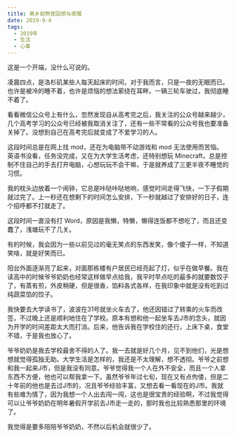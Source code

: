 ```yaml
---
title: 离乡前熬夜回想与感慨
date: 2019-9-4
tags:
  - 2019年
  - 生活
  - 心事
---
```


这是一个开端，没什么可说的。

凌晨四点，是洛杉矶某些人每天起床的时间，对于我而言，只是一夜的无眠而已。也许是被冷的睡不着，也许是烦恼的想法萦绕在耳畔。一辆三轮车驶过，我彻底睡不着了。

看看微信公众号上有什么，忽然发现自从高考完之后，我关注的公众号越来越少，几个高考学习的公众号已经被我取消关注了，还有一些不常看的公众号我也要准备关掉了。没想到自己在高考完后就变成了不爱学习的人。

这段时间总是在网上找 mod，还在为电脑带不动游戏和 mod 无法使用而苦恼。英语书没看，任务没完成，又在为大学生活考虑，还特别想玩 Minecraft，总是控制不住自己的手去打开电脑，心想玩玩不会干嘛，于是就养成了三更半夜不睡觉的习惯。

我的枕头边放着一个闹钟，它总是咔哒咔哒地响，感觉时间走得飞快，一下子假期就过完了。上一秒还在想剩下的时间怎么安排，下一秒就越过了安排好的日子，连个招呼都不打就走了。

这段时间一直没有打 Word，原因是我懒，特懒，懒得连饭都不想吃了，而且还变蠢了，浅塘玩不了几关。

有的时候，我会因为一些以前见过的毫无笑点的东西发笑，像个傻子一样，不知道笑啥，就是好笑而已。

阳台外面逐渐亮了起来，对面那栋楼有户居民已经亮起了灯，似乎在做早餐。我在读高中的时候爷爷奶奶也经常这样做早点给我，我平时早点吃的最多的就要数饺子了，有蒸有煎，外皮稍硬，但是很香，馅料各式各样，在我印象中就是没有吃到过纯蔬菜馅的饺子。

我快要去大学读书了，波波在31号就坐火车去了，他还因错过了转乘的火车而改签，不过晚上还是顺利地住在了学校。原本有想和他一起坐车去J市的念头，就因为开学的时间差距太大而打消。后来，他告诉我在学校住的还行，上床下桌，食堂不错，于是我也放心了。

爷爷奶奶是我去学校最舍不得的人了。我一去就是好几个月，见不到他们，光是想想就觉得孤独无助。大学生活是怎样的，我还是不太理解，想不透彻。爷爷之前想和我一起来J市，但是我没有同意。爷爷觉得我一个人在外不安全，而且一个人拿东西不方便，他也可以帮我拿一下。虽然爷爷年过七旬，现在又有点佝偻，但是二十年前的他也是去过J市的，况且爷爷经验丰富，又想去看一看现在的J市。我就有些难为情了，因为我想一个人出去闯一闯，这也是很宝贵的经验啊，不过我觉得可以让爷爷奶奶在明年暑假开学前去J市走一走的，那时我也比较熟悉那里的环境了。

我觉得是要多陪陪爷爷奶奶，不然以后机会就很少了。
